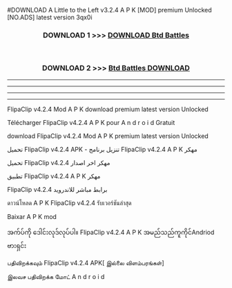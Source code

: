 #DOWNLOAD A Little to the Left v3.2.4 A P K [MOD] premium Unlocked [NO.ADS] latest version 3qx0i 



<div align="center">

<h3>DOWNLOAD 1 >>> <a href="https://getmod1.web.app/?judule=Btd Battles">DOWNLOAD Btd Battles</a></h3><br>

<h3>DOWNLOAD 2 >>> <a href="https://getmod1.web.app/?judule=Btd Battles">Btd Battles DOWNLOAD </a></h3>

</div>


----------------------------------------------------------

----------------------------------------------------------

----------------------------------------------------------

----------------------------------------------------------


FlipaClip v4.2.4 Mod A P K download premium latest version Unlocked

Télécharger  FlipaClip v4.2.4 A P K pour A n d r o i d Gratuit

download FlipaClip v4.2.4 Mod A P K premium latest version Unlocked

تحميل FlipaClip v4.2.4 APK - تنزيل برنامج FlipaClip v4.2.4 A P K مهكر

تحميل FlipaClip v4.2.4 مهكر اخر اصدار

تطبيق FlipaClip v4.2.4 A P K مهكر

FlipaClip v4.2.4 برابط مباشر للاندرويد

ดาวน์โหลด A P K FlipaClip v4.2.4 รับเวอร์ชันล่าสุด

Baixar A P K mod

အက်ပ်ကို ဒေါင်းလုဒ်လုပ်ပါ။ FlipaClip v4.2.4 A P K အမည်သည်ကူကိုင်Andriod ဗားရှင်း

பதிவிறக்கவும் FlipaClip v4.2.4 APK[ இல்லை விளம்பரங்கள்] 
 
இலவச பதிவிறக்க மோட் A n d r o i d



